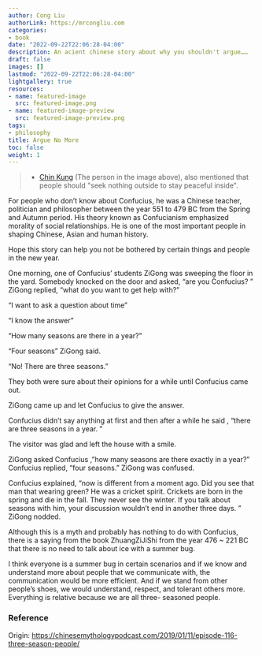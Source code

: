 ```yaml
---
author: Cong Liu
authorLink: https://mrcongliu.com
categories:
- book
date: "2022-09-22T22:06:28-04:00"
description: An acient chinese story about why you shouldn't argue……
draft: false
images: []
lastmod: "2022-09-22T22:06:28-04:00"
lightgallery: true
resources:
- name: featured-image
  src: featured-image.png
- name: featured-image-preview
  src: featured-image-preview.png
tags:
- philosophy
title: Argue No More
toc: false
weight: 1
---
```


>- [Chin Kung](https://en.wikipedia.org/wiki/Chin_Kung) (The person in the image above), also mentioned that people should "seek nothing outside to stay peaceful inside".

For people who don’t know about Confucius, he was a Chinese teacher, politician and philosopher between the year 551 to 479 BC from the Spring and Autumn period. His theory known as Confucianism emphasized morality of social relationships. He is one of the most important people in shaping Chinese, Asian and human history.

Hope this story can help you not be bothered by certain things and people in the new year.

One morning, one of Confucius’ students ZiGong was sweeping the floor in the yard. Somebody knocked on the door and asked, “are you Confucius? ” ZiGong replied, “what do you want to get help with?”

“I want to ask a question about time”

“I know the answer”

“How many seasons are there in a year?”

“Four seasons” ZiGong said.

“No! There are three seasons.”

They both were sure about their opinions for a while until Confucius came out.

ZiGong came up and let Confucius to give the answer.

Confucius didn’t say anything at first and then after a while he said , “there are three seasons in a year. ”

The visitor was glad and left the house with a smile.

ZiGong asked Confucius ,”how many seasons are there exactly in a year?” Confucius replied, “four seasons.” ZiGong was confused.

Confucius explained, “now is different from a moment ago. Did you see that man that wearing green? He was a cricket spirit. Crickets are born in the spring and die in the fall. They never see the winter. If you talk about seasons with him, your discussion wouldn’t end in another three days. ” ZiGong nodded.

Although this is a myth and probably has nothing to do with Confucius, there is a saying from the book ZhuangZiJiShi from the year 476 ~ 221 BC that there is no need to talk about ice with a summer bug.

I think everyone is a summer bug in certain scenarios and if we know and understand more about people that we communicate with, the communication would be more efficient. And if we stand from other people’s shoes, we would understand, respect, and tolerant others more. Everything is relative because we are all three- seasoned people.

### Reference

Origin: https://chinesemythologypodcast.com/2019/01/11/episode-116-three-season-people/